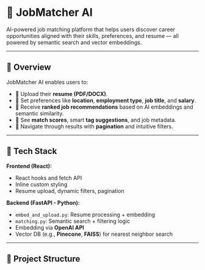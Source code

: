 # 💼 JobMatcher AI

AI-powered job matching platform that helps users discover career opportunities aligned with their skills, preferences, and resume — all powered by semantic search and vector embeddings.

---

## 🚀 Overview

JobMatcher AI enables users to:

- 📄 Upload their **resume (PDF/DOCX)**.
- 🎯 Set preferences like **location**, **employment type**, **job title**, and **salary**.
- 🤖 Receive **ranked job recommendations** based on AI embeddings and semantic similarity.
- 🧠 See **match scores**, smart **tag suggestions**, and job metadata.
- 🧭 Navigate through results with **pagination** and intuitive filters.

---

## 🧠 Tech Stack

**Frontend (React):**

- React hooks and fetch API
- Inline custom styling
- Resume upload, dynamic filters, pagination

**Backend (FastAPI - Python):**

- `embed_and_upload.py`: Resume processing + embedding
- `matching.py`: Semantic search + filtering logic
- Embedding via **OpenAI API**
- Vector DB (e.g., **Pinecone**, **FAISS**) for nearest neighbor search

---

## 📁 Project Structure

